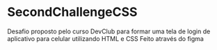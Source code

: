 # SecondChallengeCSS
Desafio proposto pelo curso DevClub para formar uma tela de login de aplicativo para celular utilizando HTML e CSS
Feito através do figma
